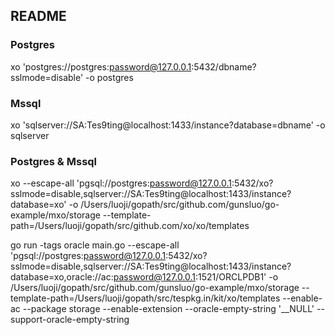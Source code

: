 ## README

### Postgres
xo 'postgres://postgres:password@127.0.0.1:5432/dbname?sslmode=disable' -o postgres

### Mssql
xo 'sqlserver://SA:Tes9ting@localhost:1433/instance?database=dbname' -o sqlserver 

### Postgres & Mssql 
xo --escape-all 'pgsql://postgres:password@127.0.0.1:5432/xo?sslmode=disable,sqlserver://SA:Tes9ting@localhost:1433/instance?database=xo' -o /Users/luoji/gopath/src/github.com/gunsluo/go-example/mxo/storage --template-path=/Users/luoji/gopath/src/github.com/xo/xo/templates

go run -tags oracle main.go --escape-all 'pgsql://postgres:password@127.0.0.1:5432/xo?sslmode=disable,sqlserver://SA:Tes9ting@localhost:1433/instance?database=xo,oracle://ac:password@127.0.0.1:1521/ORCLPDB1' -o /Users/luoji/gopath/src/github.com/gunsluo/go-example/mxo/storage --template-path=/Users/luoji/gopath/src/tespkg.in/kit/xo/templates --enable-ac --package storage --enable-extension --oracle-empty-string '__NULL' --support-oracle-empty-string
